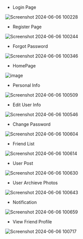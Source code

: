 - Login Page
 
![Screenshot 2024-06-06 100228](https://github.com/niravtank1199/Social-Media/assets/132243208/8e632a87-18cd-4cdb-b7dd-fb14e095bcaa)

- Register Page

![Screenshot 2024-06-06 100244](https://github.com/niravtank1199/Social-Media/assets/132243208/bfdd2466-09da-4bda-b845-b84c4d1e45f4)

- Forgot Password

![Screenshot 2024-06-06 100346](https://github.com/niravtank1199/Social-Media/assets/132243208/75736946-23cc-4016-acb6-430044ab1dd3)

- HomePage

![image](https://github.com/niravtank1199/Social-Media/assets/132243208/675d410c-a205-4f63-af2e-b4e5dbb9eef1)
-  Personal Info

![Screenshot 2024-06-06 100509](https://github.com/niravtank1199/Social-Media/assets/132243208/53410426-acaa-48f7-aaa5-6a23b2da44aa)

- Edit User Info

![Screenshot 2024-06-06 100546](https://github.com/niravtank1199/Social-Media/assets/132243208/a6a4eb67-298b-49cb-996d-a1c64f25cf2a)

- Change Password

![Screenshot 2024-06-06 100604](https://github.com/niravtank1199/Social-Media/assets/132243208/6ec1089b-8a7d-45ef-a296-53789fd9c3a3)

- Friend List

![Screenshot 2024-06-06 100614](https://github.com/niravtank1199/Social-Media/assets/132243208/ae027a41-22ea-4e57-a5b1-4f5d056d9c31)

- User Post

![Screenshot 2024-06-06 100630](https://github.com/niravtank1199/Social-Media/assets/132243208/18720d47-d8d2-4793-9c48-a8ba6eae0f6a)

- User Archieve Photos

![Screenshot 2024-06-06 100643](https://github.com/niravtank1199/Social-Media/assets/132243208/6f136bee-d9b4-4fd2-8876-c106e947f45b)

- Notification

![Screenshot 2024-06-06 100659](https://github.com/niravtank1199/Social-Media/assets/132243208/22cf287f-9e83-48df-9f43-8481828a722c)

- View Friend Profile
 
![Screenshot 2024-06-06 100717](https://github.com/niravtank1199/Social-Media/assets/132243208/fb8bbd15-e7ef-4d31-b09c-4e2c2fc319c2)



